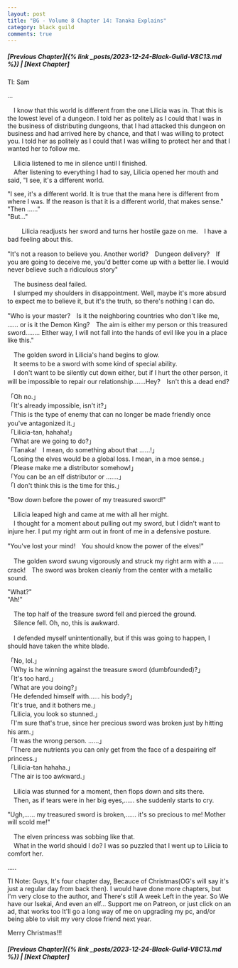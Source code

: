 ```yaml
---
layout: post
title: "BG - Volume 8 Chapter 14: Tanaka Explains"
category: black guild
comments: true
---
```


##### [Previous Chapter]({% link _posts/2023-12-24-Black-Guild-V8C13.md %}) \| [Next Chapter]


Tl: Sam


…


　I know that this world is different from the one Lilicia was in. That this is the lowest level of a dungeon. I told her as politely as I could that I was in the business of distributing dungeons, that I had attacked this dungeon on business and had arrived here by chance, and that I was willing to protect you. I told her as politely as I could that I was willing to protect her and that I wanted her to follow me.

　Lilicia listened to me in silence until I finished.    
　After listening to everything I had to say, Lilicia opened her mouth and said, "I see, it's a different world.
<!--more-->

"I see, it's a different world. It is true that the mana here is different from where I was. If the reason is that it is a different world, that makes sense."   
"Then ......"    
"But..."

　
　Lilicia readjusts her sword and turns her hostile gaze on me.　I have a bad feeling about this.

"It's not a reason to believe you. Another world?　Dungeon delivery?　If you are going to deceive me, you'd better come up with a better lie. I would never believe such a ridiculous story"

　The business deal failed.   
　I slumped my shoulders in disappointment. Well, maybe it's more absurd to expect me to believe it, but it's the truth, so there's nothing I can do.

"Who is your master?　Is it the neighboring countries who don't like me, ...... or is it the Demon King?　The aim is either my person or this treasured sword........ Either way, I will not fall into the hands of evil like you in a place like this."

　The golden sword in Lilicia's hand begins to glow.   
　It seems to be a sword with some kind of special ability.     
　I don't want to be silently cut down either, but if I hurt the other person, it will be impossible to repair our relationship.......Hey?　Isn't this a dead end?

「Oh no.」   
「It's already impossible, isn't it?」    
「This is the type of enemy that can no longer be made friendly once you've antagonized it.」    
「Lilicia-tan, hahaha!」   
「What are we going to do?」   
「Tanaka!　I mean, do something about that ......!」   
「Losing the elves would be a global loss. I mean, in a moe sense.」    
「Please make me a distributor somehow!」    
「You can be an elf distributor or .......」    
「I don't think this is the time for this.」    

"Bow down before the power of my treasured sword!"

　Lilicia leaped high and came at me with all her might.    
　I thought for a moment about pulling out my sword, but I didn't want to injure her. I put my right arm out in front of me in a defensive posture.

"You've lost your mind!　You should know the power of the elves!"

　The golden sword swung vigorously and struck my right arm with a ...... crack!　The sword was broken cleanly from the center with a metallic sound.

"What?"    
"Ah!"

　The top half of the treasure sword fell and pierced the ground.    
　Silence fell. Oh, no, this is awkward.


  <div data-nat="424166"></div>


　I defended myself unintentionally, but if this was going to happen, I should have taken the white blade.

「No, lol.」   
「Why is he winning against the treasure sword (dumbfounded)?」   
「It's too hard.」   
「What are you doing?」    
「He defended himself with...... his body?」    
「It's true, and it bothers me.」    
「Lilicia, you look so stunned.」    
「I'm sure that's true, since her precious sword was broken just by hitting his arm.」   
「It was the wrong person. ......」    
「There are nutrients you can only get from the face of a despairing elf princess.」    
「Lilicia-tan hahaha.」    
「The air is too awkward.」

　Lilicia was stunned for a moment, then flops down and sits there.    
　Then, as if tears were in her big eyes,...... she suddenly starts to cry.

"Ugh,...... my treasured sword is broken,...... it's so precious to me! Mother will scold me!"

　The elven princess was sobbing like that.    
　What in the world should I do? I was so puzzled that I went up to Lilicia to comfort her.


.....

Tl Note: Guys, It's four chapter day, Becauce of Christmas(OG's will say it's just a regular day from back then). I would have done more chapters, but I'm very close to the author, and There's still A week Left in the year.
So We have our Isekai, And even an elf...
Support me on Patreon, or just click on an ad, that works too It'll go a long way of me on upgrading my pc, and/or being able to visit my very close friend next year.

Merry Christmas!!!

##### [Previous Chapter]({% link _posts/2023-12-24-Black-Guild-V8C13.md %}) \| [Next Chapter]

